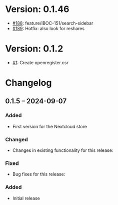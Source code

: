 # Version: 0.1.46

* [#188](https://github.com/ConductionNL/openregister/pull/188): feature/IBOC-151/search-sidebar
* [#189](https://github.com/ConductionNL/openregister/pull/189): Hotfix: also look for reshares


# Version: 0.1.2

* [#1](https://github.com/ConductionNL/openregister/pull/1): Create openregister.csr

# Changelog

## 0.1.5 – 2024-09-07
### Added
- First version for the Nextcloud store

### Changed
- Changes in existing functionality for this release:

### Fixed
- Bug fixes for this release:

### Added
- Initial release

